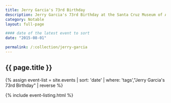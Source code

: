 ```yaml
---
title: Jerry Garcia's 73rd Birthday
description: Jerry Garcia's 73rd Birthday at the Santa Cruz Museum of Art and History
category: Notable
layout: full-page

#### date of the latest event to sort
date: "2015-08-01"

permalink: /:collection/jerry-garcia
---
```

<section id="main-content">
<div class="grid-container large">
<section class="heading">
<h2 class="underline">{{ page.title }}</h2>
</section>

<div class="events-card-list fade-out-siblings">
{% assign event-list = site.events | sort: 'date' | where: 'tags',"Jerry Garcia's 73rd Birthday" | reverse %}

{% include event-listing.html %}
